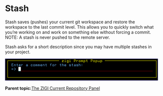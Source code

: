 # Stash

Stash saves \(pushes\) your current git workspace and restore the workspace to the last commit level. This allows you to quickly switch what you’re working on and work on something else without forcing a commit. NOTE: A stash is never pushed to the remote server.

Stash asks for a short description since you may have multiple stashes in your project.

![](media/img(57).png)

**Parent topic:**[The ZIGI Current Repository Panel](zOS_ISPF_Git_Interface_Users_Guide_V3R0_the_zigi_current_repository_panel.md)

